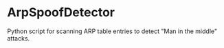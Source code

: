 # ArpSpoofDetector
Python script for scanning ARP table entries to detect "Man in the middle" attacks.
